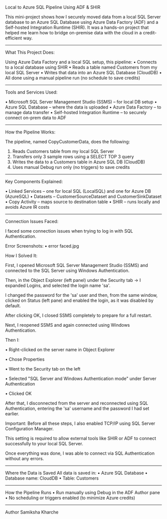Local to Azure SQL Pipeline Using ADF & SHIR

This mini-project shows how I securely moved data from a local SQL Server database to an Azure SQL Database using Azure Data Factory (ADF) and a Self-hosted Integration Runtime (SHIR). It was a hands-on project that helped me learn how to bridge on-premise data with the cloud in a credit-efficient way.
________________________________________
What This Project Does:

Using Azure Data Factory and a local SQL setup, this pipeline:
• Connects to a local database using SHIR
• Reads a table named Customers from my local SQL Server
• Writes that data into an Azure SQL Database (CloudDB)
• All done using a manual pipeline run (no schedule to save credits)
________________________________________
Tools and Services Used:

• Microsoft SQL Server Management Studio (SSMS) – for local DB setup
• Azure SQL Database – where the data is uploaded
• Azure Data Factory – to manage data transfer
• Self-hosted Integration Runtime – to securely connect on-prem data to ADF
________________________________________
How the Pipeline Works:

The pipeline, named CopyCustomerData, does the following:

1.	Reads Customers table from my local SQL Server
2.	Transfers only 3 sample rows using a SELECT TOP 3 query
3.	Writes the data to a Customers table in Azure SQL DB (CloudDB)
4.	Uses manual Debug run only (no triggers) to save credits
________________________________________
Key Components Explained:

• Linked Services – one for local SQL (LocalSQL) and one for Azure DB (AzureSQL)
• Datasets – CustomerSourceDataset and CustomerSinkDataset
• Copy Activity – maps source to destination table
• SHIR – runs locally and avoids Azure IR costs
________________________________________
Connection Issues Faced:

I faced some connection issues when trying to log in with SQL Authentication.

Error Screenshots:
• error faced.jpg

How I Solved It: 

First, I opened Microsoft SQL Server Management Studio (SSMS) and connected to the SQL Server using Windows Authentication. 

Then, in the Object Explorer (left panel) under the Security tab → I expanded Logins, and selected the login name 'sa'.

I changed the password for the 'sa' user and then, from the same window, clicked on Status (left pane) and enabled the login, as it was disabled by default.

After clicking OK, I closed SSMS completely to prepare for a full restart.

Next, I reopened SSMS and again connected using Windows Authentication.

Then I:

•	Right-clicked on the server name in Object Explorer

•	Chose Properties

•	Went to the Security tab on the left

•	Selected "SQL Server and Windows Authentication mode" under Server Authentication

•	Clicked OK

After that, I disconnected from the server and reconnected using SQL Authentication, entering the 'sa' username and the password I had set earlier.

Important: Before all these steps, I also enabled TCP/IP using SQL Server Configuration Manager.

This setting is required to allow external tools like SHIR or ADF to connect successfully to your local SQL Server.

Once everything was done, I was able to connect via SQL Authentication without any errors.
________________________________________
Where the Data is Saved
All data is saved in:
• Azure SQL Database
• Database name: CloudDB
• Table: Customers
________________________________________
How the Pipeline Runs
• Run manually using Debug in the ADF Author pane
• No scheduling or triggers enabled (to minimize Azure credits)
________________________________________
Author
Samiksha Kharche
